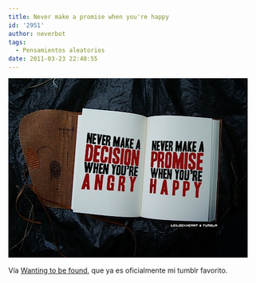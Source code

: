 ```yaml
---
title: Never make a promise when you're happy
id: '2951'
author: neverbot
tags:
  - Pensamientos aleatorios
date: 2011-03-23 22:40:55
---
```


![201103232240.jpg](./never-make-a-promise-when-youre-happy/201103232240.jpg)

Vía [Wanting to be found](http://wantingtobefound.tumblr.com/post/714798977/mastontoquelaspiedras), que ya es oficialmente mi tumblr favorito.